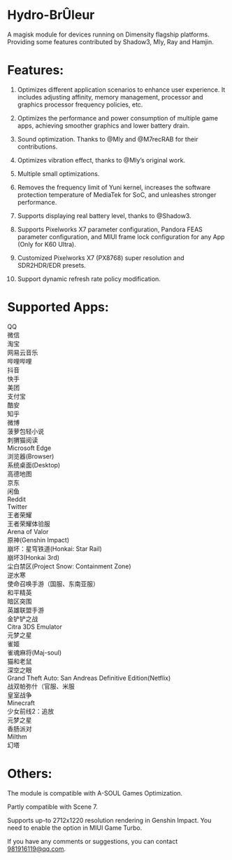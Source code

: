 # Hydro-BrÛleur
  A magisk module for devices running on Dimensity flagship platforms. Providing some features contributed by Shadow3, Mly, Ray and Hamjin.

# Features:
  1. Optimizes different application scenarios to enhance user experience. It includes adjusting affinity, memory management, processor and graphics processor frequency policies, etc.
  
  2. Optimizes the performance and power consumption of multiple game apps, achieving smoother graphics and lower battery drain.
  
  3. Sound optimization. Thanks to @Mly and @M7recRAB for their contributions.
  
  4. Optimizes vibration effect, thanks to @Mly’s original work.
  
  5. Multiple small optimizations.
  
  6. Removes the frequency limit of Yuni kernel, increases the software protection temperature of MediaTek for SoC, and unleashes stronger performance.
  
  7. Supports displaying real battery level, thanks to @Shadow3.

  8. Supports Pixelworks X7 parameter configuration, Pandora FEAS parameter configuration, and MIUI frame lock configuration for any App (Only for K60 Ultra).

  9. Customized Pixelworks X7 (PX8768) super resolution and SDR2HDR/EDR presets.

  10. Support dynamic refresh rate policy modification.

# Supported Apps:
QQ<br>
微信<br>
淘宝<br>
网易云音乐<br>
哔哩哔哩<br>
抖音<br>
快手<br>
美团<br>
支付宝<br>
酷安<br>
知乎<br>
微博<br>
菠萝包轻小说<br>
刺猬猫阅读<br>
Microsoft Edge<br>
浏览器(Browser)<br>
系统桌面(Desktop)<br>
高德地图<br>
京东<br>
闲鱼<br>
Reddit<br>
Twitter<br>
王者荣耀<br>
王者荣耀体验服<br>
Arena of Valor<br>
原神(Genshin Impact)<br>
崩坏：星穹铁道(Honkai: Star Rail)<br>
崩坏3(Honkai 3rd)<br>
尘白禁区(Project Snow: Containment Zone)<br>
逆水寒<br>
使命召唤手游（国服、东南亚服）<br>
和平精英<br>
暗区突围<br>
英雄联盟手游<br>
金铲铲之战<br>
Citra 3DS Emulator<br>
元梦之星<br>
雀姬<br>
雀魂麻将(Maj-soul)<br>
猫和老鼠<br>
深空之眼<br>
Grand Theft Auto: San Andreas Definitive Edition(Netflix)<br>
战双帕弥什（官服、米服<br>
皇室战争<br>
Minecraft<br>
少女前线2：追放<br>
元梦之星<br>
香肠派对<br>
Milthm<br>
幻塔<br>

# Others:
The module is compatible with A-SOUL Games Optimization.

Partly compatible with Scene 7.

Supports up-to 2712x1220 resolution rendering in Genshin Impact. You need to enable the option in MIUI Game Turbo.

If you have any comments or suggestions, you can contact 981916119@qq.com.
